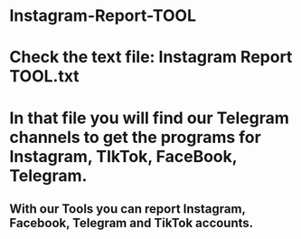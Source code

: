 # Instagram-Report-TOOL
<h1>Check the text file:  Instagram Report TOOL.txt</h1>
<h1>In that file you will find our Telegram channels to get the programs for Instagram, TIkTok, FaceBook, Telegram.</h1>
<p>
<h2>With our Tools you can report Instagram, Facebook, Telegram and TikTok accounts.</h2>
